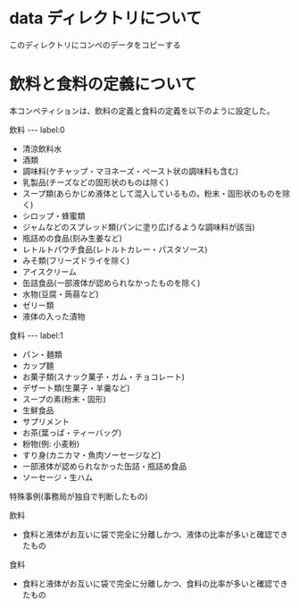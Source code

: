 # data ディレクトリについて
このディレクトリにコンペのデータをコピーする

# 飲料と食料の定義について
本コンペティションは、飲料の定義と食料の定義を以下のように設定した。

飲料 --- label:0
- 清涼飲料水
- 酒類
- 調味料(ケチャップ・マヨネーズ・ペースト状の調味料も含む)
- 乳製品(チーズなどの固形状のものは除く)
- スープ類(あらかじめ液体として混入しているもの。粉末・固形状のものを除く)
- シロップ・蜂蜜類
- ジャムなどのスプレッド類(パンに塗り広げるような調味料が該当)
- 瓶詰めの食品(刻み生姜など)
- レトルトパウチ食品(レトルトカレー・パスタソース)
- みそ類(フリーズドライを除く)
- アイスクリーム
- 缶詰食品(一部液体が認められなかったものを除く)
- 水物(豆腐・蒟蒻など)
- ゼリー類
- 液体の入った漬物


食料 --- label:1
- パン・麺類
- カップ麺
- お菓子類(スナック菓子・ガム・チョコレート)
- デザート類(生菓子・羊羹など)
- スープの素(粉末・固形)
- 生鮮食品
- サプリメント
- お茶(葉っぱ・ティーバッグ)
- 粉物(例: 小麦粉)
- すり身(カニカマ・魚肉ソーセージなど)
- 一部液体が認められなかった缶詰・瓶詰め食品
- ソーセージ・生ハム

特殊事例(事務局が独自で判断したもの)

飲料
- 食料と液体がお互いに袋で完全に分離しかつ、液体の比率が多いと確認できたもの

食料
- 食料と液体がお互いに袋で完全に分離しかつ、食料の比率が多いと確認できたもの